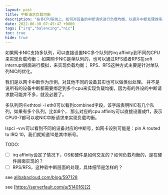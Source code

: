 ```yaml
---
layout: post
title: 中断请求负载均衡
description: "在多CPU系统上，如何对设备的中断请求进行负载均衡，以提升中断处理效率。本文以多队列、单队列网卡为例介绍了中断的负载均衡方法。"
date: 2022-06-30 07:45:47 +0800
tags: ["irq","balancing","nic"]
toc: true
hide: true
---
```


如果网卡NIC支持多队列，可以直接设置NIC多个队列的irq affinity到不同的CPU来实现负载均衡；
如果网卡NIC是单队列的，也可以通过RFS或者RPS在soft interrupt层面进行模拟，来实现负载均衡；
RPS、RFS这种方式主要是针对单队列NIC的优化。

我们是以网卡中断作为示例，对其他不同的设备其实也可以做类似处理。
并不是说所有的设备中断都需要绑定到多个cpu来实现负载均衡，因为有的外设的中断请求数可能并不多，就没必要了。

多队列网卡ethtool -l eth0可以看到combined字段，该字段表明NIC有几个队列，如果有多个队列，比如8个，
那么对应的cpu affinity可以直接设置成ff，表示CPU0-7都可以收NIC中断请求来实现负载均衡。

lspci -vvv可以看到不同的设备对应的中断号，如网卡设别可能是：pin A routed to IRQ 10，我们就知道10是其中断号。

TODO:

- [ ] irq affinity设定了情况下，OS和硬件是如何交互的？如何负载均衡的，是在硬件层面实现的？
- [ ] RPS/RFS，这种软中断层面的处理，具体细节是怎样的？

see [alibabacloud.com/blog/597128][1]

see [https://serverfault.com/a/514016][2]

[1]: https://www.alibabacloud.com/blog/597128
[ 2 ]: https://serverfault.com/a/514016

